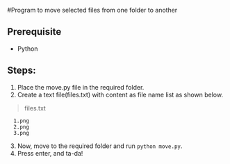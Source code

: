 #Program to move selected files from one folder to another

## Prerequisite

- Python

## Steps:

1. Place the move.py file in the required folder.
2. Create a text file(files.txt) with content as file name list as shown below.

> files.txt

  ```
	1.png
	2.png
	3.png
  ```

3. Now, move to the required folder and run `python move.py`.
4. Press enter, and ta-da!
